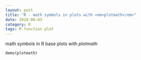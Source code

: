 ```yaml
---
layout: post
title: "R - math symbols in plots with <em>plotmath</em>"
date: 2018-06-03
category: R
tags: R function plot
---
```


math symbols in R base plots with <em>plotmath</em>


```
demo(plotmath)
```
